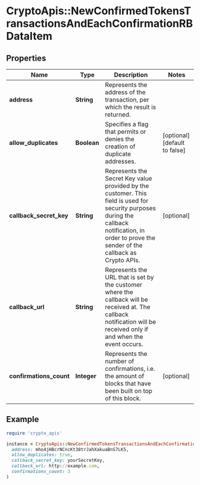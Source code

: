 # CryptoApis::NewConfirmedTokensTransactionsAndEachConfirmationRBDataItem

## Properties

| Name | Type | Description | Notes |
| ---- | ---- | ----------- | ----- |
| **address** | **String** | Represents the address of the transaction, per which the result is returned. |  |
| **allow_duplicates** | **Boolean** | Specifies a flag that permits or denies the creation of duplicate addresses. | [optional][default to false] |
| **callback_secret_key** | **String** | Represents the Secret Key value provided by the customer. This field is used for security purposes during the callback notification, in order to prove the sender of the callback as Crypto APIs. | [optional] |
| **callback_url** | **String** | Represents the URL that is set by the customer where the callback will be received at. The callback notification will be received only if and when the event occurs. |  |
| **confirmations_count** | **Integer** | Represents the number of confirmations, i.e. the amount of blocks that have been built on top of this block. | [optional] |

## Example

```ruby
require 'crypto_apis'

instance = CryptoApis::NewConfirmedTokensTransactionsAndEachConfirmationRBDataItem.new(
  address: mho4jHBcrNCncKt38trJahXakuaBnS7LK5,
  allow_duplicates: true,
  callback_secret_key: yourSecretKey,
  callback_url: http://example.com,
  confirmations_count: 3
)
```

